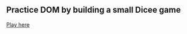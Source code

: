 ## Practice DOM by building a small Dicee game

[Play here](https://huydoduc.github.io/The-Dicee-Game/)

